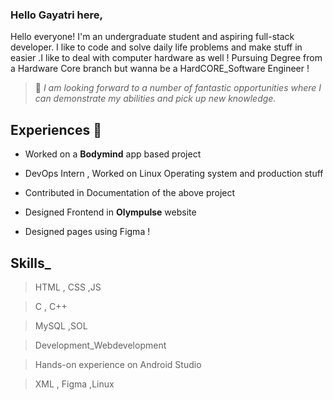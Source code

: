 ### Hello Gayatri here,

 Hello everyone! I'm an undergraduate student and aspiring full-stack developer. I like to code and solve daily life problems and make stuff in easier .I like to deal with computer hardware as well ! Pursuing Degree from a Hardware Core branch but wanna be a HardCORE_Software Engineer !


 >🌱 *I am looking forward to a number of fantastic opportunities where I can demonstrate my abilities and pick up new knowledge.*

 ## Experiences 🚴
 - Worked on a **Bodymind** app based project 
 
 - DevOps Intern , Worked on Linux  Operating system and production stuff 
 
 - Contributed in Documentation of the above project  
 
 - Designed Frontend in **Olympulse** website
 
 - Designed pages using Figma !

## Skills_
>HTML , CSS ,JS

>C , C++

>MySQL ,SOL

>Development_Webdevelopment

> Hands-on experience on Android Studio

>XML , Figma ,Linux

